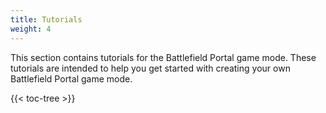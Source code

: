 ```yaml
---
title: Tutorials
weight: 4
---
```


This section contains tutorials for the Battlefield Portal game mode.
These tutorials are intended to help you get started with creating your own Battlefield Portal game mode.

{{< toc-tree >}}
